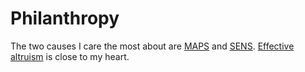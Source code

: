 # Philanthropy

The two causes I care the most about are [MAPS](https://www.maps.org/donate) and [SENS](http://www.sens.org/donate). [Effective altruism](../philosophy/effective-altruism.md) is close to my heart.
